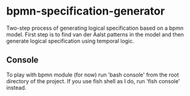 bpmn-specification-generator
============================

Two-step process of generating logical specification based on a bpmn model. First step is to find van der Aalst patterns in the model and then generate logical specification using temporal logic.

Console
-------

To play with bpmn module (for now) run 'bash console' from the root directory of the project. If you use fish shell as I do, run 'fish console' instead.
